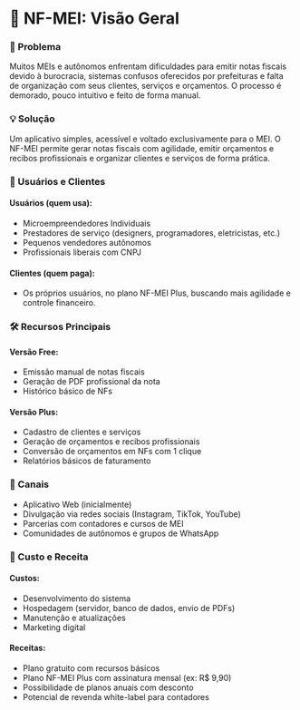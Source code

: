 # 📌 NF-MEI: Visão Geral

### 🧨 Problema
Muitos MEIs e autônomos enfrentam dificuldades para emitir notas fiscais devido à burocracia, sistemas confusos oferecidos por prefeituras e falta de organização com seus clientes, serviços e orçamentos. O processo é demorado, pouco intuitivo e feito de forma manual.

### 💡 Solução
Um aplicativo simples, acessível e voltado exclusivamente para o MEI. O NF-MEI permite gerar notas fiscais com agilidade, emitir orçamentos e recibos profissionais e organizar clientes e serviços de forma prática.

### 👥 Usuários e Clientes
#### Usuários (quem usa):

- Microempreendedores Individuais
- Prestadores de serviço (designers, programadores, eletricistas, etc.)
- Pequenos vendedores autônomos
- Profissionais liberais com CNPJ

#### Clientes (quem paga):
- Os próprios usuários, no plano NF-MEI Plus, buscando mais agilidade e controle financeiro.

### 🛠 Recursos Principais
#### Versão Free:
- Emissão manual de notas fiscais
- Geração de PDF profissional da nota
- Histórico básico de NFs

#### Versão Plus:
- Cadastro de clientes e serviços
- Geração de orçamentos e recibos profissionais
- Conversão de orçamentos em NFs com 1 clique
- Relatórios básicos de faturamento

### 📲 Canais
- Aplicativo Web (inicialmente)
- Divulgação via redes sociais (Instagram, TikTok, YouTube)
- Parcerias com contadores e cursos de MEI
- Comunidades de autônomos e grupos de WhatsApp

### 💸 Custo e Receita
#### Custos:
- Desenvolvimento do sistema
- Hospedagem (servidor, banco de dados, envio de PDFs)
- Manutenção e atualizações
- Marketing digital

#### Receitas:
- Plano gratuito com recursos básicos
- Plano NF-MEI Plus com assinatura mensal (ex: R$ 9,90)
- Possibilidade de planos anuais com desconto
- Potencial de revenda white-label para contadores
